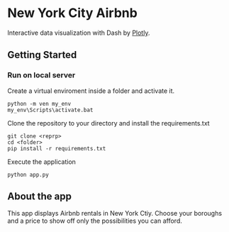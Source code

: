 # New York City Airbnb 
Interactive data visualization with Dash by [Plotly](https://plot.ly/).

## Getting Started 

### Run on local server
Create a virtual enviroment inside a folder and activate it.
```
python -m ven my_env
my_env\Scripts\activate.bat
```
Clone the repository to your directory and install the requirements.txt
```
git clone <reprp>
cd <folder>
pip install -r requirements.txt
```
Execute the application
```
python app.py
```

## About the app
This app displays Airbnb rentals in New York Ctiy. Choose your boroughs and a price to show off only the possibilities you can afford.

  
  
  
